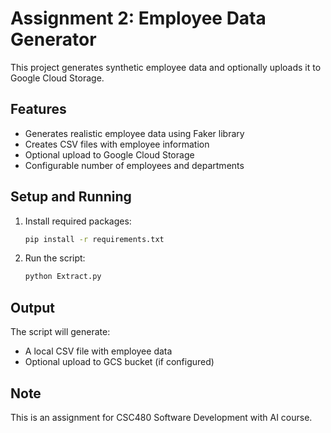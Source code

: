 # Assignment 2: Employee Data Generator

This project generates synthetic employee data and optionally uploads it to Google Cloud Storage.

## Features
- Generates realistic employee data using Faker library
- Creates CSV files with employee information
- Optional upload to Google Cloud Storage
- Configurable number of employees and departments

## Setup and Running

1. Install required packages:
   ```bash
   pip install -r requirements.txt
   ```

2. Run the script:
   ```bash
   python Extract.py
   ```

## Output
The script will generate:
- A local CSV file with employee data
- Optional upload to GCS bucket (if configured)

## Note
This is an assignment for CSC480 Software Development with AI course.
